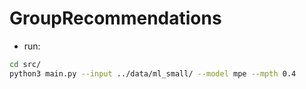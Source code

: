 # GroupRecommendations

- run:

```sh
cd src/
python3 main.py --input ../data/ml_small/ --model mpe --mpth 0.4
```
